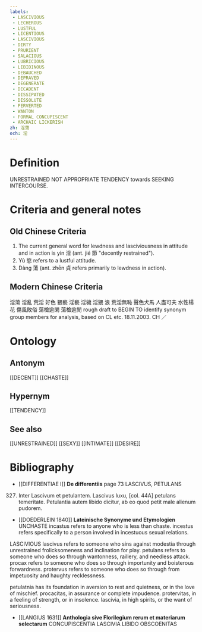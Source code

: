 ```yaml
---
labels: 
 - LASCIVIOUS
 - LECHEROUS
 - LUSTFUL
 - LICENTIOUS
 - LASCIVIOUS
 - DIRTY
 - PRURIENT
 - SALACIOUS
 - LUBRICIOUS
 - LIBIDINOUS
 - DEBAUCHED
 - DEPRAVED
 - DEGENERATE
 - DECADENT
 - DISSIPATED
 - DISSOLUTE
 - PERVERTED
 - WANTON
 - FORMAL CONCUPISCENT
 - ARCHAIC LICKERISH
zh: 淫蕩
och: 淫
---
```


# Definition
UNRESTRAINED NOT APPROPRIATE TENDENCY towards SEEKING INTERCOURSE.
# Criteria and general notes
## Old Chinese Criteria
1. The current general word for lewdness and lasciviousness in attitude and in action is yín 淫 (ant. jié 節 "decently restrained").
2. Yù 慾 refers to a lustful attitude.
3. Dàng 蕩 (ant. zhēn 貞 refers primarily to lewdness in action).
## Modern Chinese Criteria
淫蕩
淫亂
荒淫
好色
猥褻
淫褻
淫穢
淫猥
浪
荒淫無恥
聲色犬馬
人盡可夫
水性楊花
傷風敗俗
蕩檢逾閑
蕩檢逾閒
rough draft to BEGIN TO identify synonym group members for analysis, based on CL etc. 18.11.2003. CH ／
# Ontology

## Antonym
[[DECENT]]
[[CHASTE]]
## Hypernym
[[TENDENCY]]
## See also
[[UNRESTRAINED]]
[[SEXY]]
[[INTIMATE]]
[[DESIRE]]
# Bibliography
- [[DIFFERENTIAE I]]
**De differentiis** page 73
LASCIVUS, PETULANS
327. Inter Lascivum et petulantem. Lascivus luxu, [col. 44A] petulans temeritate. Petulantia autem libido dicitur, ab eo quod petit male alienum pudorem.
- [[DOEDERLEIN 1840]]
**Lateinische Synonyme und Etymologien** 
UNCHASTE
incastus refers to anyone who is less than chaste.
incestus refers specifically to a person involved in incestuous sexual relations.

LASCIVIOUS
lascivus refers to someone who sins against modestia through unrestrained frolicksomeness and inclination for play.
petulans refers to someone who does so through wantonness, raillery, and needless attack.
procax refers to someone who does so through importunity and boisterous forwardness.
protervus refers to someone who does so through from impetuosity and haughty recklessness.

petulatnia  has its foundation in aversion to rest and quietness, or in the love of mischief.
procacitas, in assurance or complete impudence.
protervitas, in a feeling of strength, or in insolence.
lascivia, in high spirits, or the want of seriousness.
- [[LANGIUS 1631]]
**Anthologia sive Florilegium rerum et materiarum selectarum** 
CONCUPISCENTIA
LASCIVIA
LIBIDO
OBSCOENITAS